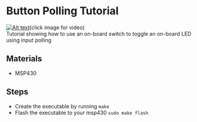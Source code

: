 # Button Polling Tutorial 
[![Alt text](https://img.youtube.com/vi/nF8rKtYe9-8&t/0.jpg)](https://www.youtube.com/watch?v=nF8rKtYe9-8&t)(click image for video)
<br>Tutorial showing how to use an on-board switch to toggle an on-board LED using input polling
## Materials
- MSP430

## Steps
- Create the executable by running `make`
- Flash the executable to your msp430 `sudo make flash`
